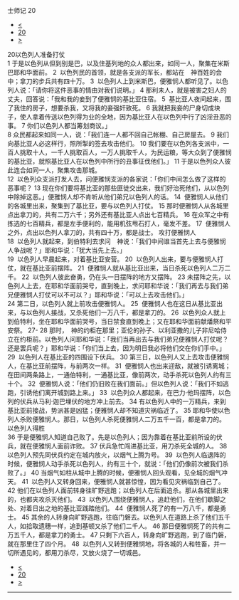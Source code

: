 ﻿





 士师记 20




* [<](bible/JDG19.md)
* [20](bible/JDG.md)
* [>](bible/JDG21.md)



 
20以色列人准备打仗  
1 于是以色列从但到别是巴，以及住基列地的众人都出来，如同一人，聚集在米斯巴耶和华面前。 
2  以色列民的首领，就是各支派的军长，都站在　神百姓的会中；拿刀的步兵共有四十万。 
3  以色列人上到米斯巴，便雅悯人都听见了。以色列人说：「请你将这件恶事的情由对我们说明。」 
4 那利未人，就是被害之妇人的丈夫，回答说：「我和我的妾到了便雅悯的基比亚住宿。 
5  基比亚人夜间起来，围了我住的房子，想要杀我，又将我的妾强奸致死。 
6 我就把我妾的尸身切成块子，使人拿着传送以色列得为业的全地，因为基比亚人在以色列中行了凶淫丑恶的事。 
7 你们以色列人都当筹划商议。」  
8 众民都起来如同一人，说：「我们连一人都不回自己帐棚、自己房屋去。 
9 我们向基比亚人必这样行，照所掣的签去攻击他们。 
10 我们要在以色列各支派中，一百人挑取十人，一千人挑取百人，一万人挑取千人，为民运粮，等大众到了便雅悯的基比亚，就照基比亚人在以色列中所行的丑事征伐他们。」 
11 于是以色列众人彼此连合如同一人，聚集攻击那城。  
12  以色列众支派打发人去，问便雅悯支派的各家说：「你们中间怎么做了这样的恶事呢？ 
13 现在你们要将基比亚的那些匪徒交出来，我们好治死他们，从以色列中除掉这恶。」便雅悯人却不肯听从他们弟兄以色列人的话。 
14  便雅悯人从他们的各城里出来，聚集到了基比亚，要与以色列人打仗。 
15 那时便雅悯人从各城里点出拿刀的，共有二万六千；另外还有基比亚人点出七百精兵。 
16 在众军之中有拣选的七百精兵，都是左手便利的，能用机弦甩石打人，毫发不差。 
17  便雅悯人之外，点出以色列人拿刀的，共有四十万，都是战士。 攻打便雅悯人  
18  以色列人就起来，到伯特利去求问　神说：「我们中间谁当首先上去与便雅悯人争战呢？」耶和华说：「犹大当先上去。」  
19  以色列人早晨起来，对着基比亚安营。 
20  以色列人出来，要与便雅悯人打仗，就在基比亚前摆阵。 
21  便雅悯人就从基比亚出来，当日杀死以色列人二万二千。 
22  以色列人彼此奋勇，仍在头一日摆阵的地方又摆阵。 
23 未摆阵之先，以色列人上去，在耶和华面前哭号，直到晚上，求问耶和华说：「我们再去与我们弟兄便雅悯人打仗可以不可以？」耶和华说：「可以上去攻击他们。」  
24 第二日，以色列人就上前攻击便雅悯人。 
25  便雅悯人也在这日从基比亚出来，与以色列人接战，又杀死他们一万八千，都是拿刀的。 
26  以色列众人就上到伯特利，坐在耶和华面前哭号，当日禁食直到晚上；又在耶和华面前献燔祭和平安祭。 
27-
28 那时，　神的约柜在那里；亚伦的孙子、以利亚撒的儿子非尼哈侍立在约柜前。以色列人问耶和华说：「我们当再出去与我们弟兄便雅悯人打仗呢？还是罢兵呢？」耶和华说：「你们当上去，因为明日我必将他们交在你们手中。」  
29  以色列人在基比亚的四围设下伏兵。 
30 第三日，以色列人又上去攻击便雅悯人，在基比亚前摆阵，与前两次一样。 
31  便雅悯人也出来迎敌，就被引诱离城；在田间两条路上，一通伯特利，一通基比亚，像前两次，动手杀死以色列人约有三十个。 
32  便雅悯人说：「他们仍旧败在我们面前。」但以色列人说：「我们不如逃跑，引诱他们离开城到路上来。」 
33  以色列众人都起来，在巴力·他玛摆阵，以色列的伏兵从马利·迦巴埋伏的地方冲上前去。 
34 有以色列人中的一万精兵，来到基比亚前接战，势派甚是凶猛；便雅悯人却不知道灾祸临近了。 
35 耶和华使以色列人杀败便雅悯人。那日，以色列人杀死便雅悯人二万五千一百，都是拿刀的。 以色列人得胜  
36 于是便雅悯人知道自己败了。先是以色列人；因为靠着在基比亚前所设的伏兵，就在便雅悯人面前诈败。 
37 伏兵急忙闯进基比亚，用刀杀死全城的人。 
38  以色列人预先同伏兵约定在城内放火，以烟气上腾为号。 
39  以色列人临退阵的时候，便雅悯人动手杀死以色列人，约有三十个，就说：「他们仍像前次被我们杀败了。」 
40 当烟气如柱从城中上腾的时候，便雅悯人回头观看，见全城的烟气冲天。 
41  以色列人又转身回来，便雅悯人就甚惊惶，因为看见灾祸临到自己了。 
42 他们在以色列人面前转身往旷野逃跑；以色列人在后面追杀。那从各城里出来的，也都夹攻杀灭他们。 
43  以色列人围绕便雅悯人，追赶他们，在他们歇脚之处、对着日出之地的基比亚践踏他们。 
44  便雅悯人死了的有一万八千，都是勇士。 
45 其余的人转身向旷野逃跑，往临门磐去。以色列人在道路上杀了他们五千人，如拾取遗穗一样，追到基顿又杀了他们二千人。 
46 那日便雅悯死了的共有二万五千人，都是拿刀的勇士。 
47 只剩下六百人，转身向旷野逃跑，到了临门磐，就在那里住了四个月。 
48  以色列人又转到便雅悯地，将各城的人和牲畜，并一切所遇见的，都用刀杀尽，又放火烧了一切城邑。 
* [<](bible/JDG19.md)
* [20](bible/JDG.md)
* [>](bible/JDG21.md)





---










